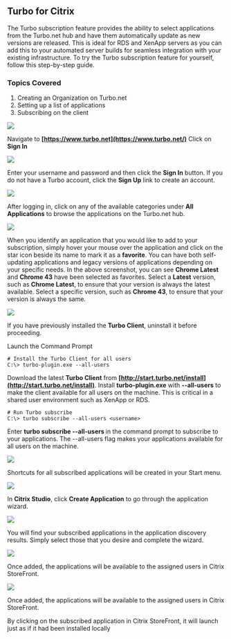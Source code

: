 ## Turbo for Citrix

The Turbo subscription feature provides the ability to select applications from the Turbo.net hub and have them automatically update as new versions are released. This is ideal for RDS and XenApp servers as you can add this to your automated server builds for seamless integration with your existing infrastructure.   To try the Turbo subscription feature for yourself, follow this step-by-step guide.

### Topics Covered

1. Creating an Organization on Turbo.net
2. Setting up a list of applications
3. Subscribing on the client

![](/components/docs/getting_started/turbo_for_citrix/Step1.png)

Navigate to **[https://www.turbo.net](https://www.turbo.net/)** Click on **Sign In**

![](/components/docs/getting_started/turbo_for_citrix/Step2.png)

Enter your username and password and then click the **Sign In** button.  If you do not have a Turbo account, click the **Sign Up** link to create an account.

![](/components/docs/getting_started/turbo_for_citrix/Step3.png)

After logging in, click on any of the available categories under **All Applications** to browse the applications on the Turbo.net hub. 

![](/components/docs/getting_started/turbo_for_citrix/Step4.png)

When you identify an application that you would like to add to your subscription, simply hover your mouse over the application and click on the star icon beside its name to mark it as a **favorite**.  You can have both self-updating applications and legacy versions of applications depending on your specific needs.  In the above screenshot, you can see **Chrome Latest** and **Chrome 43** have been selected as favorites.  Select a **Latest** version, such as **Chrome Latest**, to ensure that your version is always the latest available.  Select a specific version, such as **Chrome 43**, to ensure that your version is always the same.   

![](/components/docs/getting_started/turbo_for_citrix/Step5.png)

If you have previously installed the **Turbo Client**, uninstall it before proceeding.

Launch the Command Prompt

```	
# Install the Turbo Client for all users
C:\> turbo-plugin.exe --all-users

```

Download the latest **Turbo Client** from **[http://start.turbo.net/install](http://start.turbo.net/install)**. Install **turbo-plugin.exe** with **--all-users** to make the client available for all users on the machine.  This is critical in a shared user environment such as XenApp or RDS. 

```	
# Run Turbo subscribe
C:\> turbo subscribe --all-users <username>

```

Enter **turbo subscribe --all-users <username>** in the command prompt to subscribe to your applications.  The --all-users flag makes your applications available for all users on the machine.

![](/components/docs/getting_started/turbo_for_citrix/Step8.png)

Shortcuts for all subscribed applications will be created in your Start menu. 

![](/components/docs/getting_started/turbo_for_citrix/Step9.png)

In **Citrix Studio**, click **Create Application** to go through the application wizard.

![](/components/docs/getting_started/turbo_for_citrix/Step10.png)

You will find your subscribed applications in the application discovery results.  Simply select those that you desire and complete the wizard. 

![](/components/docs/getting_started/turbo_for_citrix/Step11.png)

Once added, the applications will be available to the assigned users in Citrix StoreFront. 

![](/components/docs/getting_started/turbo_for_citrix/Step12.png)

Once added, the applications will be available to the assigned users in Citrix StoreFront. 

By clicking on the subscribed application in Citrix StoreFront, it will launch just as if it had been installed locally
